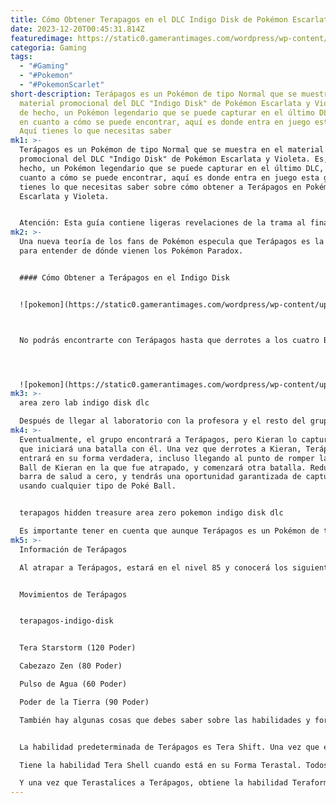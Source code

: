 ```yaml
---
title: Cómo Obtener Terapagos en el DLC Indigo Disk de Pokémon Escarlata y Violeta
date: 2023-12-20T00:45:31.814Z
featuredimage: https://static0.gamerantimages.com/wordpress/wp-content/uploads/2023/12/pokemon-indigo-disk-dlc-terapagos.jpg?q=50&fit=contain&w=1140&h=&dpr=1.5
categoria: Gaming
tags:
  - "#Gaming"
  - "#Pokemon"
  - "#PokemonScarlet"
short-description: Terápagos es un Pokémon de tipo Normal que se muestra en el
  material promocional del DLC "Indigo Disk" de Pokémon Escarlata y Violeta. Es,
  de hecho, un Pokémon legendario que se puede capturar en el último DLC, pero
  en cuanto a cómo se puede encontrar, aquí es donde entra en juego esta guía.
  Aquí tienes lo que necesitas saber
mk1: >-
  Terápagos es un Pokémon de tipo Normal que se muestra en el material
  promocional del DLC "Indigo Disk" de Pokémon Escarlata y Violeta. Es, de
  hecho, un Pokémon legendario que se puede capturar en el último DLC, pero en
  cuanto a cómo se puede encontrar, aquí es donde entra en juego esta guía. Aquí
  tienes lo que necesitas saber sobre cómo obtener a Terápagos en Pokémon
  Escarlata y Violeta.


  Atención: Esta guía contiene ligeras revelaciones de la trama al final del juego para el DLC "Indigo Disk" de Pokémon Escarlata y Violeta. Procede con precaución.
mk2: >-
  Una nueva teoría de los fans de Pokémon especula que Terápagos es la clave
  para entender de dónde vienen los Pokémon Paradox.


  #### Cómo Obtener a Terápagos en el Indigo Disk


  ![pokemon](https://static0.gamerantimages.com/wordpress/wp-content/uploads/2023/12/area-zero-lab-indigo-disk-dlc.jpeg?q=50&fit=crop&w=1500&dpr=1.5 "pokemon")



  No podrás encontrarte con Terápagos hasta que derrotes a los cuatro BB Elite Four Trials y luego luches contra Kieran como parte de la historia. Una vez que eso suceda, serás invitado por la Sra. Briar a visitar el Área Zero. Aquí es donde ocurre el encuentro con Terápagos. Y no te preocupes por perderlo, es parte de la historia y no es un encuentro aleatorio ni nada por el estilo. Hay una sección más profunda del Área Zero debajo del Laboratorio, donde Terápagos duerme.




  ![pokemon](https://static0.gamerantimages.com/wordpress/wp-content/uploads/2023/12/terapagos-hidden-treasure-area-zero-pokemon-indigo-disk-dlc.jpeg?q=50&fit=crop&w=1500&dpr=1.5 "pokemon")
mk3: >-
  area zero lab indigo disk dlc

  Después de llegar al laboratorio con la profesora y el resto del grupo, tomarás un ascensor hacia las profundidades. Habrá varias instancias donde los cristales bloquearán el camino, y deberás derrotar a los Pokémon cercanos con la forma tipo Stellar Tera (brillará).
mk4: >-
  Eventualmente, el grupo encontrará a Terápagos, pero Kieran lo capturará, lo
  que iniciará una batalla con él. Una vez que derrotes a Kieran, Terápagos
  entrará en su forma verdadera, incluso llegando al punto de romper la Master
  Ball de Kieran en la que fue atrapado, y comenzará otra batalla. Reduce su
  barra de salud a cero, y tendrás una oportunidad garantizada de capturarlo
  usando cualquier tipo de Poké Ball.


  terapagos hidden treasure area zero pokemon indigo disk dlc

  Es importante tener en cuenta que aunque Terápagos es un Pokémon de tipo Normal, lo que normalmente lo hace débil a los movimientos de tipo Lucha, puede y probablemente cambiará su tipo durante la segunda batalla. Asegúrate de tener en cuenta la efectividad de tus ataques para asegurar el daño máximo.
mk5: >-
  Información de Terápagos

  Al atrapar a Terápagos, estará en el nivel 85 y conocerá los siguientes movimientos:


  Movimientos de Terápagos


  terapagos-indigo-disk


  Tera Starstorm (120 Poder)

  Cabezazo Zen (80 Poder)

  Pulso de Agua (60 Poder)

  Poder de la Tierra (90 Poder)

  También hay algunas cosas que debes saber sobre las habilidades y formas de Terápagos:


  La habilidad predeterminada de Terápagos es Tera Shift. Una vez que entra en batalla, se transforma en su Forma Terastal.

  Tiene la habilidad Tera Shell cuando está en su Forma Terastal. Todos los movimientos que infligen daño a Terápagos cuando su HP está lleno serán menos efectivos.

  Y una vez que Terastalices a Terápagos, obtiene la habilidad Teraform Zero, eliminando todos los efectos climáticos y del terreno.
---
```

